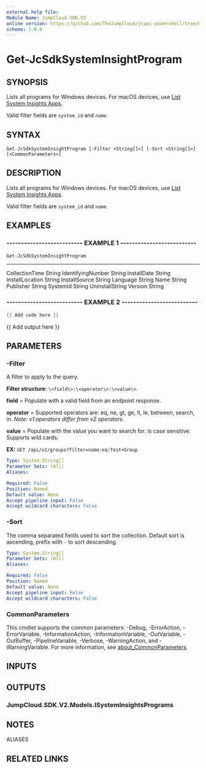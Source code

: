 ```yaml
---
external help file:
Module Name: JumpCloud.SDK.V2
online version: https://github.com/TheJumpCloud/jcapi-powershell/tree/master/SDKs/PowerShell/JumpCloud.SDK.V2/docs/exports/Get-JcSdkSystemInsightProgram.md
schema: 2.0.0
---
```


# Get-JcSdkSystemInsightProgram

## SYNOPSIS
Lists all programs for Windows devices.
For macOS devices, use [List System Insights Apps](#operation/systeminsights_list_apps).

Valid filter fields are `system_id` and `name`.

## SYNTAX

```
Get-JcSdkSystemInsightProgram [-Filter <String[]>] [-Sort <String[]>] [<CommonParameters>]
```

## DESCRIPTION
Lists all programs for Windows devices.
For macOS devices, use [List System Insights Apps](#operation/systeminsights_list_apps).

Valid filter fields are `system_id` and `name`.

## EXAMPLES

### -------------------------- EXAMPLE 1 --------------------------
```powershell
Get-JcSdkSystemInsightProgram
```

----              ----------
CollectionTime    String
IdentifyingNumber String
InstallDate       String
InstallLocation   String
InstallSource     String
Language          String
Name              String
Publisher         String
SystemId          String
UninstallString
Version           String

### -------------------------- EXAMPLE 2 --------------------------
```powershell
{{ Add code here }}
```

{{ Add output here }}

## PARAMETERS

### -Filter
A filter to apply to the query.

**Filter structure**: `\<field\>:\<operator\>:\<value\>`.

**field** = Populate with a valid field from an endpoint response.

**operator** = Supported operators are: eq, ne, gt, ge, lt, le, between, search, in.
_Note: v1 operators differ from v2 operators._

**value** = Populate with the value you want to search for.
Is case sensitive.
Supports wild cards.

**EX:** `GET /api/v2/groups?filter=name:eq:Test+Group`

```yaml
Type: System.String[]
Parameter Sets: (All)
Aliases:

Required: False
Position: Named
Default value: None
Accept pipeline input: False
Accept wildcard characters: False
```

### -Sort
The comma separated fields used to sort the collection.
Default sort is ascending, prefix with `-` to sort descending.

```yaml
Type: System.String[]
Parameter Sets: (All)
Aliases:

Required: False
Position: Named
Default value: None
Accept pipeline input: False
Accept wildcard characters: False
```

### CommonParameters
This cmdlet supports the common parameters: -Debug, -ErrorAction, -ErrorVariable, -InformationAction, -InformationVariable, -OutVariable, -OutBuffer, -PipelineVariable, -Verbose, -WarningAction, and -WarningVariable. For more information, see [about_CommonParameters](http://go.microsoft.com/fwlink/?LinkID=113216).

## INPUTS

## OUTPUTS

### JumpCloud.SDK.V2.Models.ISystemInsightsPrograms

## NOTES

ALIASES

## RELATED LINKS

